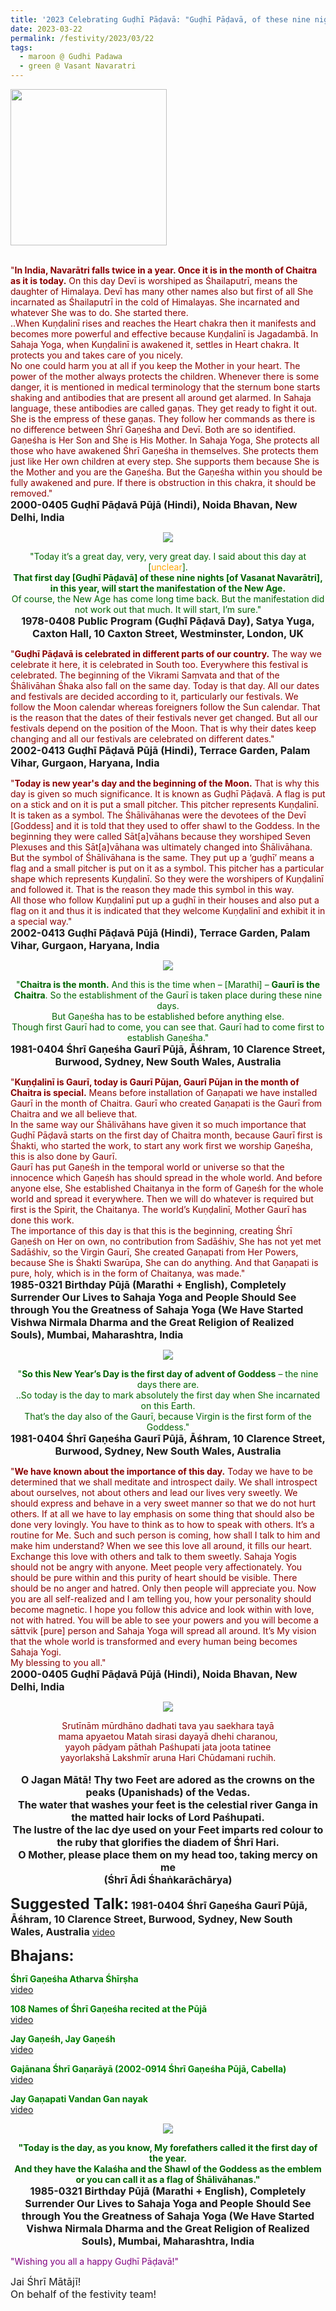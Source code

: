 ```yaml
---
title: '2023 Celebrating Guḍhī Pāḍavā: "Guḍhī Pāḍavā, of these nine nights [of Vasanat Navarātri], in this year, will start the manifestation of the New Age." '
date: 2023-03-22
permalink: /festivity/2023/03/22
tags:
  - maroon @ Gudhi Padawa
  - green @ Vasant Navaratri
---
```


<div style="text-align: left"><img src="/images/image1.png" width="250" /></div><br>

<p>
<font color="DarkRed">"<b>In India, Navarātri falls twice in a year. Once it is in the month of Chaitra as it is today.</b> On this day Devī is worshiped as Śhailaputrī, means the daughter of Himalaya. Devī has many other names also but first of all She incarnated as Śhailaputrī in the cold of Himalayas. She incarnated and whatever She was to do. She started there.<br>
..When Kuṇḍalinī rises and reaches the Heart chakra then it manifests and becomes more powerful and effective because Kuṇḍalinī is Jagadambā. In Sahaja Yoga, when Kuṇḍalinī is awakened it, settles in Heart chakra. It protects you and takes care of you nicely.<br>
No one could harm you at all if you keep the Mother in your heart. The power of the mother always protects the children. Whenever there is some danger, it is mentioned in medical terminology that the sternum bone starts shaking and antibodies that are present all around get alarmed. In Sahaja language, these antibodies are called gaṇas. They get ready to fight it out. She is the empress of these gaṇas. They follow her commands as there is no difference between Śhrī Gaṇeśha and Devī. Both are so identified.<br>
Gaṇeśha is Her Son and She is His Mother. In Sahaja Yoga, She protects all those who have awakened Śhrī Gaṇeśha in themselves. She protects them just like Her own children at every step. She supports them because She is the Mother and you are the Gaṇeśha. But the Gaṇeśha within you should be fully awakened and pure. If there is obstruction in this chakra, it should be removed."</font><br>
<font size="+0"><b>2000-0405 Guḍhī Pāḍavā Pūjā (Hindi), Noida Bhavan, New Delhi, India</b></font>
</p>

<div style="text-align: center"><img src="/images/image1138.png" /></div>

<p style="text-align:center;">
<font color="DarkGreen">"Today it’s a great day, very, very great day. I said about this day at [<font color="orange">unclear</font>].<br>
<b>That first day [Guḍhī Pāḍavā] of these nine nights [of Vasanat Navarātri], in this year, will start the manifestation of the New Age.</b><br>
Of course, the New Age has come long time back. But the manifestation did not work out that much. It will start, I’m sure."</font><br>
<font size="+0"><b>1978-0408 Public Program (Guḍhī Pāḍavā Day), Satya Yuga, Caxton Hall, 10 Caxton Street, Westminster, London, UK</b></font>
</p>

<p>
<font color="DarkRed">"<b>Guḍhī Pāḍavā is celebrated in different parts of our country.</b> The way we celebrate it here, it is celebrated in South too. Everywhere this festival is celebrated. The beginning of the Vikrami Saṃvata and that of the Śhālivāhan Śhaka also fall on the same day. Today is that day. All our dates and festivals are decided according to it, particularly our festivals. We follow the Moon calendar whereas foreigners follow the Sun calendar. That is the reason that the dates of their festivals never get changed. But all our festivals depend on the position of the Moon. That is why their dates keep changing and all our festivals are celebrated on different dates."</font><br>
<font size="+0"><b>2002-0413 Guḍhī Pāḍavā Pūjā (Hindi), Terrace Garden, Palam Vihar, Gurgaon, Haryana, India</b></font>
</p>

<p>
<font color="DarkRed">"<b>Today is new year's day and the beginning of the Moon.</b> That is why this day is given so much significance. It is known as Guḍhī Pāḍavā. A flag is put on a stick and on it is put a small pitcher. This pitcher represents Kuṇḍalinī. It is taken as a symbol. The Śhālivāhanas were the devotees of the Devī [Goddess] and it is told that they used to offer shawl to the Goddess. In the beginning they were called Sāt[a]vāhans because they worshiped Seven Plexuses and this Sāt[a]vāhana was ultimately changed into Śhālivāhana. But the symbol of Śhālivāhana is the same. They put up a ‘guḍhī’ means a flag and a small pitcher is put on it as a symbol. This pitcher has a particular shape which represents Kuṇḍalinī. So they were the worshipers of Kuṇḍalinī and followed it. That is the reason they made this symbol in this way.<br>
All those who follow Kuṇḍalinī put up a guḍhī in their houses and also put a flag on it and thus it is indicated that they welcome Kuṇḍalinī and exhibit it in a special way."</font><br>
<font size="+0"><b>2002-0413 Guḍhī Pāḍavā Pūjā (Hindi), Terrace Garden, Palam Vihar, Gurgaon, Haryana, India</b></font>
</p>

<div style="text-align: center"><img src="/images/image1139.png" /></div>

<p style="text-align:center;">
<font color="DarkGreen">"<b>Chaitra is the month.</b> And this is the time when – [Marathi] – <b>Gaurī is the Chaitra</b>. 
So the establishment of the Gaurī is taken place during these nine days.<br>
But Gaṇeśha has to be established before anything else.<br>
Though first Gaurī had to come, you can see that. Gaurī had to come first to establish Gaṇeśha."</font><br>
<font size="+0"><b>1981-0404 Śhrī Gaṇeśha Gaurī Pūjā, Āśhram, 10 Clarence Street, Burwood, Sydney, New South Wales, Australia</b></font>
</p>

<p>
<font color="DarkRed">"<b>Kuṇḍalinī is Gaurī, today is Gaurī Pūjan, Gaurī Pūjan in the month of Chaitra is special.</b> Means before installation of Gaṇapati we have installed Gaurī in the month of Chaitra. Gaurī who created Gaṇapati is the Gaurī from Chaitra and we all believe that.<br>
In the same way our Śhālivāhans have given it so much importance that Guḍhī Pāḍavā starts on the first day of Chaitra month, because Gaurī first is Śhakti, who started the work, to start any work first we worship Gaṇeśha, this is also done by Gaurī.<br>
Gaurī has put Gaṇeśh in the temporal world or universe so that the innocence which Gaṇeśh has should spread in the whole world. And before anyone else, She established Chaitanya in the form of Gaṇeśh for the whole world and spread it everywhere. Then we will do whatever is required but first is the Spirit, the Chaitanya. The world’s Kuṇḍalinī, Mother Gaurī has done this work.<br>
The importance of this day is that this is the beginning, creating Śhrī Gaṇeśh on Her on own, no contribution from Sadāśhiv, She has not yet met Sadāśhiv, so the Virgin Gaurī, She created Gaṇapati from Her Powers, because She is Śhakti Swarūpa, She can do anything. And that Gaṇapati is pure, holy, which is in the form of Chaitanya, was made."</font><br>
<font size="+0"><b>1985-0321 Birthday Pūjā (Marathi + English), Completely Surrender Our Lives to Sahaja Yoga and People Should See through You the Greatness of Sahaja Yoga (We Have Started Vishwa Nirmala Dharma and the Great Religion of Realized Souls), Mumbai, Maharashtra, India</b></font>
</p>

<div style="text-align: center"><img src="/images/image1140.png" /></div>

<p style="text-align:center;">
<font color="DarkGreen">"<b>So this New Year’s Day is the first day of advent of Goddess</b> – the nine days there are.<br> 
..So today is the day to mark absolutely the first day when She incarnated on this Earth.<br>
That’s the day also of the Gaurī, because Virgin is the first form of the Goddess."</font><br>
<font size="+0"><b>1981-0404 Śhrī Gaṇeśha Gaurī Pūjā, Āśhram, 10 Clarence Street, Burwood, Sydney, New South Wales, Australia</b></font>
</p>

<p>
<font color="DarkRed">"<b>We have known about the importance of this day.</b> Today we have to be determined that we shall meditate and introspect daily. We shall introspect about ourselves, not about others and lead our lives very sweetly. We should express and behave in a very sweet manner so that we do not hurt others. If at all we have to lay emphasis on some thing that should also be done very lovingly. You have to think as to how to speak with others. It’s a routine for Me. Such and such person is coming, how shall I talk to him and make him understand? When we see this love all around, it fills our heart. Exchange this love with others and talk to them sweetly. Sahaja Yogis should not be angry with anyone. Meet people very affectionately. You should be pure within and this purity of heart should be visible. There should be no anger and hatred. Only then people will appreciate you. Now you are all self-realized and I am telling you, how your personality should become magnetic. I hope you follow this advice and look within with love, not with hatred. You will be able to see your powers and you will become a sāttvik [pure] person and Sahaja Yoga will spread all around. It’s My vision that the whole world is transformed and every human being becomes Sahaja Yogi.<br>
My blessing to you all."</font><br>
<font size="+0"><b>2000-0405 Guḍhī Pāḍavā Pūjā (Hindi), Noida Bhavan, New Delhi, India</b></font>
</p>

<div style="text-align: center"><img src="/images/image1141.png" /></div>

<p style="text-align:center;">
<font color="DarkRed">Srutīnām mūrdhāno dadhati tava yau saekhara tayā<br>
mama apyaetou Matah sirasi dayayā dhehi charanou,<br>
yayoh pādyam pāthah Paśhupati jata joota tatinee<br>
yayorlakshā Lakshmīr aruna Hari Chūdamani ruchih.</font><br>
<br>
<font size="+0"><b>O Jagan Mātā! Thy two Feet are adored as the crowns on the peaks (Upanishads) of the Vedas.<br>
The water that washes your feet is the celestial river Ganga in the matted hair locks of Lord Paśhupati.<br>
The lustre of the lac dye used on your Feet imparts red colour to the ruby that glorifies the diadem of Śhrī Hari.<br>
O Mother, please place them on my head too, taking mercy on me<br>
(Śhrī Ādi Śhaṅkarāchārya)</b></font><br>
</p>

<font size="+2"><b>Suggested Talk:</b></font> 
<font size="+0"><b>1981-0404 Śhrī Gaṇeśha Gaurī Pūjā, Āśhram, 10 Clarence Street, Burwood, Sydney, New South Wales, Australia</b></font>
<a href="https://vimeo.com/74915294"> video</a><br>

<font size="+2"><b>Bhajans:</b></font>

<p>
<font color="green"><b>Śhrī Gaṇeśha Atharva Śhīrṣha</b></font><br>
<a href="https://seven-teams.github.io/Videos_Links.html">video</a>
</p>

<p>
<font color="green"><b>108 Names of Śhrī Gaṇeśha recited at the Pūjā</b></font><br>
<a href="https://seven-teams.github.io/Videos_Links.html">video</a>
</p>
 
<p>
<font color="green"><b>Jay Gaṇeśh, Jay Gaṇeśh</b></font><br>
<a href="https://seven-teams.github.io/Videos_Links.html">video</a>
</p>

<p>
<font color="green"><b>Gajānana Śhrī Gaṇarāyā (2002-0914 Śhrī Gaṇeśha Pūjā, Cabella)</b></font><br>
<a href="https://seven-teams.github.io/Videos_Links.html">video</a> 
</p>

<p>
<font color="green"><b>Jay Gaṇapati Vandan Gan nayak</b></font><br>
<a href="https://seven-teams.github.io/Videos_Links.html">video</a>
</p>

<div style="text-align: center"><img src="/images/image142.png" /></div>

<p style="text-align:center;">
<font color="DarkGreen"><b>"Today is the day, as you know, My forefathers called it the first day of the year.<br>
And they have the Kalaśha and the Shawl of the Goddess as the emblem or you can call it as a flag of Śhālivāhanas."</b></font><br>
<font size="+0"><b>1985-0321 Birthday Pūjā (Marathi + English), Completely Surrender Our Lives to Sahaja Yoga and People Should See through You the Greatness of Sahaja Yoga (We Have Started Vishwa Nirmala Dharma and the Great Religion of Realized Souls), Mumbai, Maharashtra, India</b></font>
</p>

<p>
<font color="Purple">"Wishing you all a happy Guḍhī Pāḍavā!"</font><br>
</p>

<p>
<font size="+0">Jai Śhrī Mātājī!<br>
On behalf of the festivity team!</font>
</p>